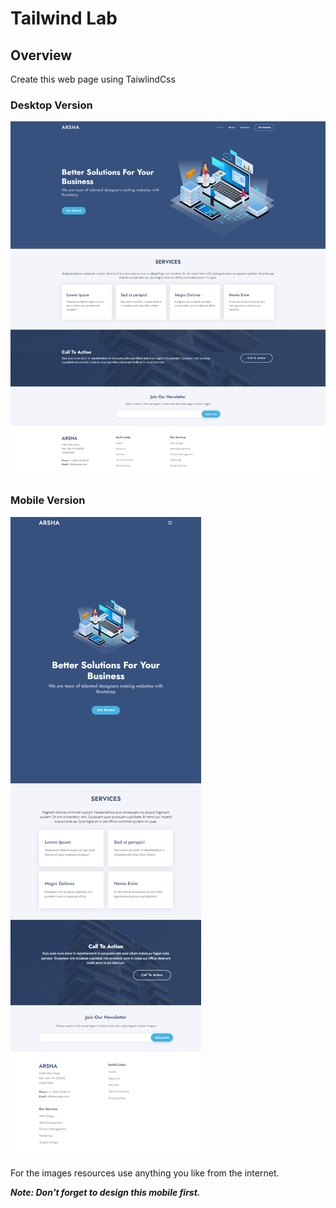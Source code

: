 # Tailwind Lab

## Overview
Create this web page using TaiwlindCss

### Desktop Version
![Desktop](./images/desktop.png)

### Mobile Version
![Mobile](./images/mobile.png)

For the images resources use anything you like from the internet. 

***Note: Don't forget to design this mobile first.***
